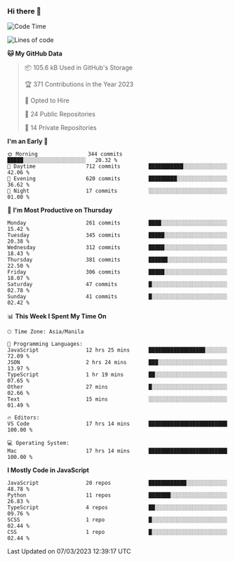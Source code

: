 ### Hi there 👋

<!--START_SECTION:waka-->
![Code Time](http://img.shields.io/badge/Code%20Time-136%20hrs%2012%20mins-blue)

![Lines of code](https://img.shields.io/badge/From%20Hello%20World%20I%27ve%20Written-8.2%20million%20lines%20of%20code-blue)

**🐱 My GitHub Data** 

> 📦 105.6 kB Used in GitHub's Storage 
 > 
> 🏆 371 Contributions in the Year 2023
 > 
> 💼 Opted to Hire
 > 
> 📜 24 Public Repositories 
 > 
> 🔑 14 Private Repositories 
 > 
**I'm an Early 🐤** 

```text
🌞 Morning                344 commits         █████░░░░░░░░░░░░░░░░░░░░   20.32 % 
🌆 Daytime                712 commits         ███████████░░░░░░░░░░░░░░   42.06 % 
🌃 Evening                620 commits         █████████░░░░░░░░░░░░░░░░   36.62 % 
🌙 Night                  17 commits          ░░░░░░░░░░░░░░░░░░░░░░░░░   01.00 % 
```
📅 **I'm Most Productive on Thursday** 

```text
Monday                   261 commits         ████░░░░░░░░░░░░░░░░░░░░░   15.42 % 
Tuesday                  345 commits         █████░░░░░░░░░░░░░░░░░░░░   20.38 % 
Wednesday                312 commits         █████░░░░░░░░░░░░░░░░░░░░   18.43 % 
Thursday                 381 commits         ██████░░░░░░░░░░░░░░░░░░░   22.50 % 
Friday                   306 commits         █████░░░░░░░░░░░░░░░░░░░░   18.07 % 
Saturday                 47 commits          █░░░░░░░░░░░░░░░░░░░░░░░░   02.78 % 
Sunday                   41 commits          █░░░░░░░░░░░░░░░░░░░░░░░░   02.42 % 
```


📊 **This Week I Spent My Time On** 

```text
🕑︎ Time Zone: Asia/Manila

💬 Programming Languages: 
JavaScript               12 hrs 25 mins      ██████████████████░░░░░░░   72.09 % 
JSON                     2 hrs 24 mins       ███░░░░░░░░░░░░░░░░░░░░░░   13.97 % 
TypeScript               1 hr 19 mins        ██░░░░░░░░░░░░░░░░░░░░░░░   07.65 % 
Other                    27 mins             █░░░░░░░░░░░░░░░░░░░░░░░░   02.66 % 
Text                     15 mins             ░░░░░░░░░░░░░░░░░░░░░░░░░   01.49 % 

🔥 Editors: 
VS Code                  17 hrs 14 mins      █████████████████████████   100.00 % 

💻 Operating System: 
Mac                      17 hrs 14 mins      █████████████████████████   100.00 % 
```

**I Mostly Code in JavaScript** 

```text
JavaScript               20 repos            ████████████░░░░░░░░░░░░░   48.78 % 
Python                   11 repos            ███████░░░░░░░░░░░░░░░░░░   26.83 % 
TypeScript               4 repos             ██░░░░░░░░░░░░░░░░░░░░░░░   09.76 % 
SCSS                     1 repo              █░░░░░░░░░░░░░░░░░░░░░░░░   02.44 % 
CSS                      1 repo              █░░░░░░░░░░░░░░░░░░░░░░░░   02.44 % 
```




 Last Updated on 07/03/2023 12:39:17 UTC
<!--END_SECTION:waka-->
